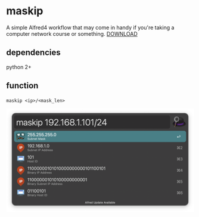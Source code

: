 # maskip

A simple Alfred4 workflow that may come in handy if you're taking a computer network course or something.
[DOWNLOAD](https://github.com/delphynium/maskip/raw/main/Maskip.alfredworkflow)

## dependencies

python 2+

## function

`maskip <ip>/<mask_len>`

![image-20211214150030343](readme.assets/image-20211214150030343.png)
